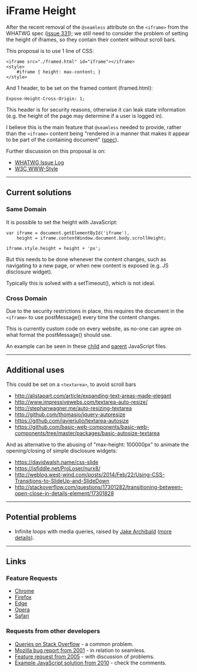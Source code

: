 
# iFrame Height

After the recent removal of the `@seamless` attribute on the `<iframe>` from the WHATWG spec ([issue 331](https://github.com/whatwg/html/issues/331)); we still need to consider the problem of setting the height of iframes, so they contain their content without scroll bars.

This proposal is to use 1 line of CSS:

	<iframe src="./framed.html" id="iframe"></iframe>
	<style>
		#iframe { height: max-content; }
	</style>

And 1 header, to be set on the framed content (framed.html):

	Expose-Height-Cross-Origin: 1;

This header is for security reasons, otherwise it can leak state information (e.g. the height of the page may determine if a user is logged in).

I believe this is the main feature that `@seamless` needed to provide, rather than the `<iframe>` content being "rendered in a manner that makes it appear to be part of the containing document" ([spec](https://www.w3.org/html/wg/drafts/html/master/single-page.html#attr-iframe-seamless)).

Further discussion on this proposal is on:

- [WHATWG Issue Log](https://github.com/whatwg/html/issues/555)
- [W3C WWW-Style](https://lists.w3.org/Archives/Public/www-style/2016Jan/0236.html)

---

## Current solutions

### Same Domain

It is possible to set the height with JavaScript:

	var iframe = document.getElementById('iframe'),
		height = iframe.contentWindow.document.body.scrollHeight;

	iframe.style.height = height + 'px';

But this needs to be done whenever the content changes, such as navigating to a new page, or when new content is exposed (e.g. JS disclosure widget).

Typically this is solved with a setTimeout(), which is not ideal.

### Cross Domain

Due to the security restrictions in place, this requires the document in the `<iframe>` to use postMessage() every time the content changes.

This is currently custom code on every website, as no-one can agree on what format the postMessage() should use.

An example can be seen in these [child](/example/size-cross-origin-child.js) and [parent](/example/size-cross-origin-parent.js) JavaScript files.

---

## Additional uses

This could be set on a `<textarea>`, to avoid scroll bars

- http://alistapart.com/article/expanding-text-areas-made-elegant
- http://www.impressivewebs.com/textarea-auto-resize/
- http://stephanwagner.me/auto-resizing-textarea
- http://github.com/thomasjo/jquery-autoresize
- https://github.com/javierjulio/textarea-autosize
- https://github.com/basic-web-components/basic-web-components/tree/master/packages/basic-autosize-textarea

And as alternative to the abusing of "max-height: 100000px" to animate the opening/closing of simple disclosure widgets:

- https://davidwalsh.name/css-slide
- https://jsfiddle.net/ProLoser/nurx8/
- http://weblog.west-wind.com/posts/2014/Feb/22/Using-CSS-Transitions-to-SlideUp-and-SlideDown
- http://stackoverflow.com/questions/17301282/transitioning-between-open-close-in-details-element/17301828

---

## Potential problems

- Infinite loops with media queries, raised by [Jake Archibald](https://lists.w3.org/Archives/Public/www-style/2016Feb/0065.html) ([more details](./problems/infinite-loops.md)).

---

## Links

### Feature Requests

- [Chrome](https://crbug.com/584913)
- [Firefox](https://bugzilla.mozilla.org/show_bug.cgi?id=1246423)
- [Edge](https://wpdev.uservoice.com/forums/257854-microsoft-edge-developer/suggestions/12237801-feature-request-auto-resize-iframes-based-on-cont)
- [Opera](https://forums.opera.com/discussion/1870727/feature-request-auto-resize-iframes-based-on-content#Item_1)
- [Safari](https://bugs.webkit.org/show_bug.cgi?id=153952)

### Requests from other developers

- [Queries on Stack Overflow](http://stackoverflow.com/search?q=resize+iframe) - a common problem.
- [Mozilla bug report from 2001](https://bugzilla.mozilla.org/show_bug.cgi?id=80713) - in relation to seamless.
- [Feature request from 2005](http://blog.gerv.net/2005/02/autosizing_ifra/) - with discussion of problems.
- [Example JavaScript solution from 2010](https://css-tricks.com/snippets/jquery/fit-iframe-to-content/) - check the comments.

